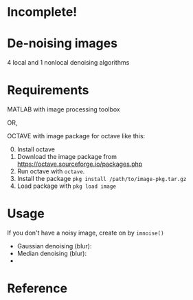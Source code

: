 # Incomplete!

# De-noising images 

4 local and 1 nonlocal denoising algorithms

# Requirements

MATLAB with image processing toolbox

OR,

OCTAVE with image package for octave like this:

0. Install octave
1. Download the image package from https://octave.sourceforge.io/packages.php
2. Run octave with `octave`.
3. Install the package `pkg install /path/to/image-pkg.tar.gz`
4. Load package with `pkg load image`

# Usage

If you don't have a noisy image, create on by `imnoise()`
* Gaussian denoising (blur): 
* Median denoising (blur):
* 

# Reference

